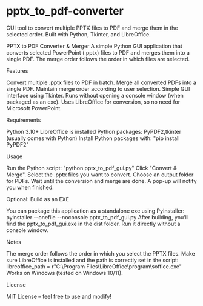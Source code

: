 # pptx_to_pdf-converter
GUI tool to convert multiple PPTX files to PDF and merge them in the selected order. Built with Python, Tkinter, and LibreOffice.


PPTX to PDF Converter & Merger
A simple Python GUI application that converts selected PowerPoint (.pptx) files to PDF and merges them into a single PDF. The merge order follows the order in which files are selected.

Features

Convert multiple .pptx files to PDF in batch.
Merge all converted PDFs into a single PDF.
Maintain merge order according to user selection.
Simple GUI interface using Tkinter.
Runs without opening a console window (when packaged as an exe).
Uses LibreOffice for conversion, so no need for Microsoft PowerPoint.

Requirements

Python 3.10+
LibreOffice is installed
Python packages: PyPDF2,tkinter (usually comes with Python)
Install Python packages with:  "pip install PyPDF2"

Usage

Run the Python script: "python pptx_to_pdf_gui.py"
Click "Convert & Merge".
Select the .pptx files you want to convert.
Choose an output folder for PDFs.
Wait until the conversion and merge are done. A pop-up will notify you when finished.

Optional: Build as an EXE

You can package this application as a standalone exe using PyInstaller:
pyinstaller --onefile --noconsole pptx_to_pdf_gui.py
After building, you’ll find the pptx_to_pdf_gui.exe in the dist folder. Run it directly without a console window.

Notes

The merge order follows the order in which you select the PPTX files.
Make sure LibreOffice is installed and the path is correctly set in the script:
libreoffice_path = r"C:\Program Files\LibreOffice\program\soffice.exe"
Works on Windows (tested on Windows 10/11).

License

MIT License – feel free to use and modify!
